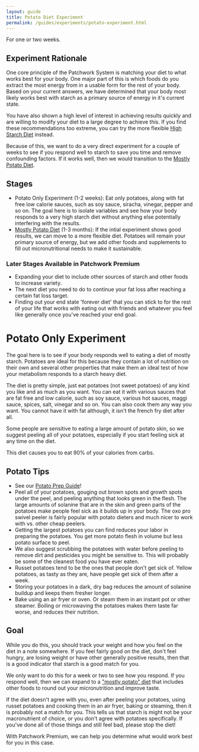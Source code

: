```yaml
---
layout: guide
title: Potato Diet Experiment
permalink: /guides/experiments/potato-experiment.html
---
```


For one or two weeks.

## Experiment Rationale
One core principle of the Patchwork System is matching your diet to what works best for your body.  One major part of this is which foods do you extract the most energy from in a usable form for the rest of your body.  Based on your current answers, we have determined that your body most likely works best with starch as a primary source of energy in it's current state.

You have also shown a high level of interest in achieving results quickly and are willing to modify your diet to a large degree to achieve this.  If you find these recommendations too extreme, you can try the more flexible [High Starch Diet](../diets/high-starch-diet.html) instead.

Because of this, we want to do a very direct experiment for a couple of weeks to see if you respond well to starch to save you time and remove confounding factors.  If it works well, then we would transition to the [Mostly Potato Diet](../diets/mostly-potato-diet.html).

## Stages
* Potato Only Experiment (1-2 weeks):  Eat only potatoes, along with fat free low calorie sauces, such as soy sauce, siracha, vinegar, pepper and so on.  The goal here is to isolate variables and see how your body responds to a very high starch diet without anything else potentially interfering with the results.
* [Mostly Potato Diet](../diets/mostly-potato-diet.html) (1-3 months):  If the intial experiment shows good results, we can move to a more flexible diet.   Potatoes will remain your primary source of energy, but we add other foods and supplements to fill out micronutritional needs to make it sustainable.

### Later Stages Available in Patchwork Premium
* Expanding your diet to include other sources of starch and other foods to increase variety.
* The next diet you need to do to continue your fat loss after reaching a certain fat loss target. 
* Finding out your end state 'forever diet' that you can stick to for the rest of your life that works with eating out with friends and whatever you feel like generally once you've reached your end goal. 

# Potato Only Experiment

The goal here is to see if your body responds well to eating a diet of mostly starch.  Potatoes are ideal for this because they contain a lot of nutrition on their own and several other properties that make them an ideal test of how your metabolism responds to a starch heavy diet. 

The diet is pretty simple, just eat potatoes (not sweet potatoes) of any kind you like and as much as you want.  You can eat it with various sauces that are fat free and low calorie, such as soy sauce, various hot sauces, maggi sauce, spices, salt, vinegar and so on.  You can also cook them any way you want.   You cannot have it with fat although, it isn't the french fry diet after all.   

Some people are sensitive to eating a large amount of potato skin, so we suggest peeling all of your potatoes, especially if you start feeling sick at any time on the diet.

This diet causes you to eat 90% of your calories from carbs.

## Potato Tips

* See our [Potato Prep Guide](../instructions/peeling-potatoes.html)!
* Peel all of your potatoes, gouging out brown spots and growth spots under the peel, and peeling anything that looks green in the flesh. The large amounts of solanine that are in the skin and green parts of the potatoes make people feel sick as it builds up in your body. The oxo pro swivel peeler is fairly popular with potato dieters and much nicer to work with vs. other cheap peelers.
* Getting the largest potatoes you can find reduces your labor in preparing the potatoes. You get more potato flesh in volume but less potato surface to peel.
* We also suggest scrubbing the potatoes with water before peeling to remove dirt and pesticides you might be sensitive to.  This will probably be some of the cleanest food you have ever eaten.
* Russet potatoes tend to be the ones that people don't get sick of. Yellow potatoes, as tasty as they are, have people get sick of them after a week.
* Storing your potatoes in a dark, dry bag reduces the amount of solanine buildup and keeps them fresher longer.
* Bake using an air fryer or oven.  Or steam them in an instant pot or other steamer. Boiling or microwaving the potatoes makes them taste far worse, and reduces their nutrition.

## Goal

While you do this, you should track your weight and how you feel on the diet in a note somewhere.   If you feel fairly good on the diet, don't feel hungry, are losing weight or have other generally positive results, then that is a good indicator that starch is a good match for you.

We only want to do this for a week or two to see how you respond.  If you respond well, then we can expand to a ["mostly potato" diet](../diets/mostly-potato-diet.html) that includes other foods to round out your micronutrition and improve taste.

If the diet doesn't agree with you, even after peeling your potatoes, using russet potatoes and cooking them in an air fryer, baking or steaming, then it is probably not a match for you. This tells us that starch is might not be your macronutrient of choice, or you don't agree with potatoes specifically.  If you've done all of those things and still feel bad, please stop the diet! 

With Patchwork Premium, we can help you determine what would work best for you in this case. 
